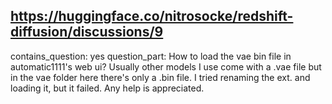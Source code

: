 ## https://huggingface.co/nitrosocke/redshift-diffusion/discussions/9

contains_question: yes
question_part: How to load the vae bin file in automatic1111's web ui? Usually other models I use come with a .vae file but in the vae folder here there's only a .bin file. I tried renaming the ext. and loading it, but it failed. Any help is appreciated.
